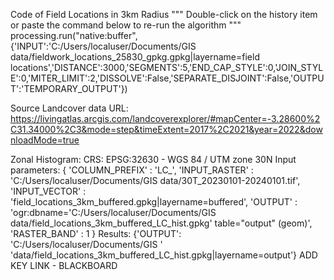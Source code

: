 
Code of Field Locations in 3km Radius 
"""
Double-click on the history item or paste the command below to re-run the algorithm
"""
 processing.run("native:buffer", {'INPUT':'C:/Users/localuser/Documents/GIS data/fieldwork_locations_25830_gpkg.gpkg|layername=field locations','DISTANCE':3000,'SEGMENTS':5,'END_CAP_STYLE':0,'JOIN_STYLE':0,'MITER_LIMIT':2,'DISSOLVE':False,'SEPARATE_DISJOINT':False,'OUTPUT':'TEMPORARY_OUTPUT'})

Source Landcover data URL: https://livingatlas.arcgis.com/landcoverexplorer/#mapCenter=-3.28600%2C31.34000%2C3&mode=step&timeExtent=2017%2C2021&year=2022&downloadMode=true

Zonal Histogram: 
CRS: EPSG:32630 - WGS 84 / UTM zone 30N
Input parameters:
{ 'COLUMN_PREFIX' : 'LC_', 'INPUT_RASTER' : 'C:/Users/localuser/Documents/GIS data/30T_20230101-20240101.tif', 'INPUT_VECTOR' : 'field_locations_3km_buffered.gpkg|layername=buffered', 'OUTPUT' : 'ogr:dbname=\'C:/Users/localuser/Documents/GIS data/field_locations_3km_buffered_LC_hist.gpkg\' table="output" (geom)', 'RASTER_BAND' : 1 }
Results:
{'OUTPUT': 'C:/Users/localuser/Documents/GIS '
'data/field_locations_3km_buffered_LC_hist.gpkg|layername=output'}
ADD KEY LINK - BLACKBOARD
